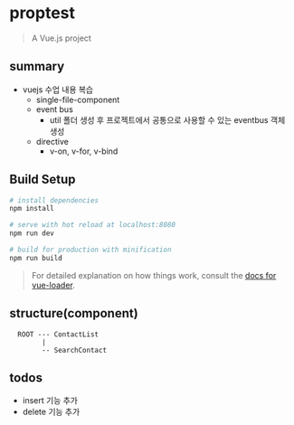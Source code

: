 # proptest

> A Vue.js project

## summary
* vuejs 수업 내용 복습
    * single-file-component
    * event bus
        * util 폴더 생성 후 프로젝트에서 공통으로 사용할 수 있는 eventbus 객체 생성
    * directive
        * v-on, v-for, v-bind

## Build Setup

``` bash
# install dependencies
npm install

# serve with hot reload at localhost:8080
npm run dev

# build for production with minification
npm run build
```
>For detailed explanation on how things work, consult the [docs for vue-loader](http://vuejs.github.io/vue-loader).


## structure(component)
```
  ROOT --- ContactList
        |
        -- SearchContact
```

## todos
* insert 기능 추가
* delete 기능 추가




